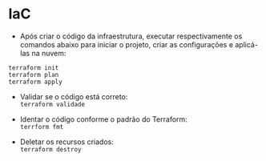 # IaC

* Após criar o código da infraestrutura, executar respectivamente os comandos abaixo para iniciar o projeto, criar as configurações e aplicá-las na nuvem:  

```
terraform init
terraform plan
terraform apply
```  

*  Validar se o código está correto:  
`terraform validade`   

* Identar o código conforme o padrão do Terraform:     
`terrform fmt`   

* Deletar os recursos criados:  
`terraform destroy`
